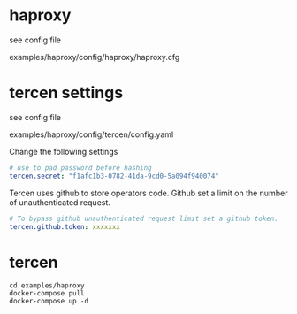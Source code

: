 # haproxy

see config file

examples/haproxy/config/haproxy/haproxy.cfg

# tercen settings

see config file

examples/haproxy/config/tercen/config.yaml

Change the following settings
```yaml
# use to pad password before hashing
tercen.secret: "f1afc1b3-0782-41da-9cd0-5a094f940074"
```

Tercen uses github to store operators code. Github set a limit on the number of unauthenticated request.

```yaml
# To bypass github unauthenticated request limit set a github token.
tercen.github.token: xxxxxxx
```

# tercen

```shell
cd examples/haproxy
docker-compose pull
docker-compose up -d
```